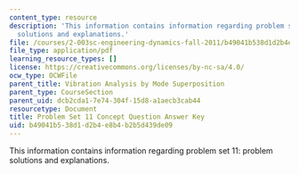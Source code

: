 ```yaml
---
content_type: resource
description: 'This information contains information regarding problem set 11: problem
  solutions and explanations.'
file: /courses/2-003sc-engineering-dynamics-fall-2011/b49041b538d1d2b4e8b4b2b5d439de09_MIT2_003SCF11_pset11_conc_sol.pdf
file_type: application/pdf
learning_resource_types: []
license: https://creativecommons.org/licenses/by-nc-sa/4.0/
ocw_type: OCWFile
parent_title: Vibration Analysis by Mode Superposition
parent_type: CourseSection
parent_uid: dcb2cda1-7e74-304f-15d8-a1aecb3cab44
resourcetype: Document
title: Problem Set 11 Concept Question Answer Key
uid: b49041b5-38d1-d2b4-e8b4-b2b5d439de09
---
```

This information contains information regarding problem set 11: problem solutions and explanations.
